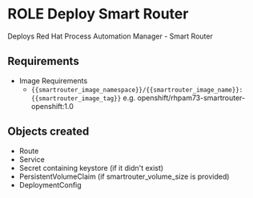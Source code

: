 # ROLE Deploy Smart Router

Deploys Red Hat Process Automation Manager - Smart Router

## Requirements

* Image Requirements
  * `{{smartrouter_image_namespace}}/{{smartrouter_image_name}}:{{smartrouter_image_tag}}` e.g. openshift/rhpam73-smartrouter-openshift:1.0

## Objects created

* Route
* Service
* Secret containing keystore (if it didn't exist)
* PersistentVolumeClaim (if smartrouter_volume_size is provided)
* DeploymentConfig
